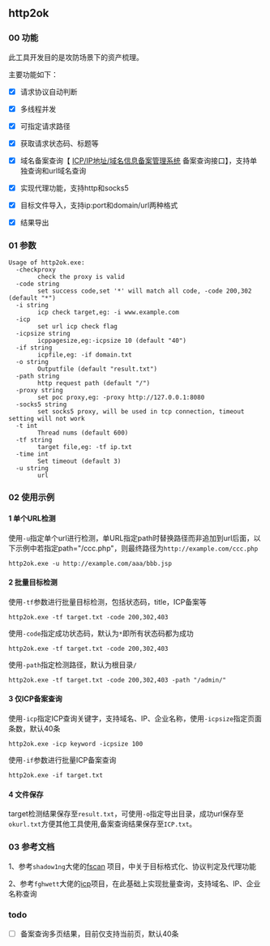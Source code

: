 ## http2ok

### 00 功能

此工具开发目的是攻防场景下的资产梳理。

主要功能如下：

- [x] 请求协议自动判断
- [x] 多线程并发
- [x] 可指定请求路径
- [x] 获取请求状态码、标题等
- [x] 域名备案查询【 [ICP/IP地址/域名信息备案管理系统](https://beian.miit.gov.cn/#/Integrated/recordQuery) 备案查询接口】，支持单独查询和url域名查询
- [x] 实现代理功能，支持http和socks5
- [x] 目标文件导入，支持ip:port和domain/url两种格式
- [x] 结果导出



### 01 参数

```
Usage of http2ok.exe:
  -checkproxy
        check the proxy is valid
  -code string
        set success code,set '*' will match all code, -code 200,302 (default "*")
  -i string
        icp check target,eg: -i www.example.com
  -icp
        set url icp check flag
  -icpsize string
        icppagesize,eg:-icpsize 10 (default "40")
  -if string
        icpfile,eg: -if domain.txt
  -o string
        Outputfile (default "result.txt")
  -path string
        http request path (default "/")
  -proxy string
        set poc proxy,eg: -proxy http://127.0.0.1:8080
  -socks5 string
        set socks5 proxy, will be used in tcp connection, timeout setting will not work
  -t int
        Thread nums (default 600)
  -tf string
        target file,eg: -tf ip.txt
  -time int
        Set timeout (default 3)
  -u string
        url
```

### 02 使用示例

#### 1 单个URL检测

使用`-u`指定单个url进行检测，单URL指定path时替换路径而非追加到url后面，以下示例中若指定path="/ccc.php"，则最终路径为`http://example.com/ccc.php`

```
http2ok.exe -u http://example.com/aaa/bbb.jsp
```

#### 2 批量目标检测

使用`-tf`参数进行批量目标检测，包括状态码，title，ICP备案等

```
http2ok.exe -tf target.txt -code 200,302,403
```

使用`-code`指定成功状态码，默认为`*`即所有状态码都为成功

```
http2ok.exe -tf target.txt -code 200,302,403
```

使用`-path`指定检测路径，默认为根目录`/`

```
http2ok.exe -tf target.txt -code 200,302,403 -path "/admin/"
```

#### 3 仅ICP备案查询

使用`-icp`指定ICP查询关键字，支持域名、IP、企业名称，使用`-icpsize`指定页面条数，默认40条

```
http2ok.exe -icp keyword -icpsize 100
```

使用`-if`参数进行批量ICP备案查询

```
http2ok.exe -if target.txt
```

#### 4 文件保存

target检测结果保存至`result.txt`，可使用`-o`指定导出目录，成功url保存至`okurl.txt`方便其他工具使用,备案查询结果保存至`ICP.txt`。

### 03 参考文档

1、参考`shadow1ng`大佬的[fscan](https://github.com/shadow1ng/fscan) 项目，中关于目标格式化、协议判定及代理功能

2、参考`fghwett`大佬的[icp](https://github.com/fghwett/icp)项目，在此基础上实现批量查询，支持域名、IP、企业名称查询

### todo

- [ ] 备案查询多页结果，目前仅支持当前页，默认40条

